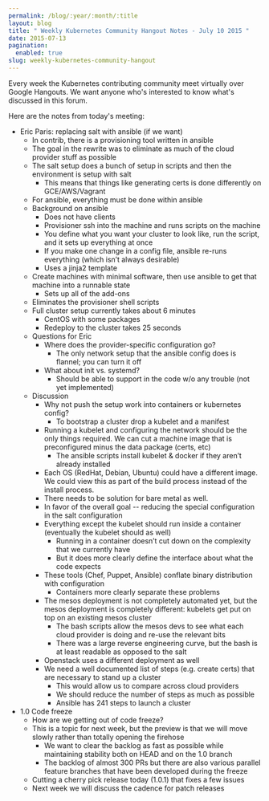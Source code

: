 ```yaml
---
permalink: /blog/:year/:month/:title
layout: blog
title: " Weekly Kubernetes Community Hangout Notes - July 10 2015 "
date: 2015-07-13
pagination:
  enabled: true
slug: weekly-kubernetes-community-hangout
---
```


Every week the Kubernetes contributing community meet virtually over Google Hangouts. We want anyone who's interested to know what's discussed in this forum.

Here are the notes from today's meeting:

* Eric Paris: replacing salt with ansible (if we want)
    * In contrib, there is a provisioning tool written in ansible
    * The goal in the rewrite was to eliminate as much of the cloud provider stuff as possible
    * The salt setup does a bunch of setup in scripts and then the environment is setup with salt
        * This means that things like generating certs is done differently on GCE/AWS/Vagrant
    * For ansible, everything must be done within ansible
    * Background on ansible
        * Does not have clients
        * Provisioner ssh into the machine and runs scripts on the machine
        * You define what you want your cluster to look like, run the script, and it sets up everything at once
        * If you make one change in a config file, ansible re-runs everything (which isn’t always desirable)
        * Uses a jinja2 template
	* Create machines with minimal software, then use ansible to get that machine into a runnable state
        * Sets up all of the add-ons
    * Eliminates the provisioner shell scripts
    * Full cluster setup currently takes about 6 minutes
        * CentOS with some packages
        * Redeploy to the cluster takes 25 seconds
    * Questions for Eric
        * Where does the provider-specific configuration go?
            * The only network setup that the ansible config does is flannel; you can turn it off
        * What about init vs. systemd?
            * Should be able to support in the code w/o any trouble (not yet implemented)
    * Discussion
        * Why not push the setup work into containers or kubernetes config?
            * To bootstrap a cluster drop a kubelet and a manifest
        * Running a kubelet and configuring the network should be the only things required. We can cut a machine image that is preconfigured minus the data package (certs, etc)
            * The ansible scripts install kubelet & docker if they aren’t already installed
        * Each OS (RedHat, Debian, Ubuntu) could have a different image. We could view this as part of the build process instead of the install process.
        * There needs to be solution for bare metal as well.
        * In favor of the overall goal -- reducing the special configuration in the salt configuration
        * Everything except the kubelet should run inside a container (eventually the kubelet should as well)
            * Running in a container doesn’t cut down on the complexity that we currently have
            * But it does more clearly define the interface about what the code expects
        * These tools (Chef, Puppet, Ansible) conflate binary distribution with configuration
            * Containers more clearly separate these problems
        * The mesos deployment is not completely automated yet, but the mesos deployment is completely different: kubelets get put on top on an existing mesos cluster
            * The bash scripts allow the mesos devs to see what each cloud provider is doing and re-use the relevant bits
            * There was a large reverse engineering curve, but the bash is at least readable as opposed to the salt
        * Openstack uses a different deployment as well
        * We need a well documented list of steps (e.g. create certs) that are necessary to stand up a cluster
            * This would allow us to compare across cloud providers
            * We should reduce the number of steps as much as possible
            * Ansible has 241 steps to launch a cluster
* 1.0 Code freeze
    * How are we getting out of code freeze?
    * This is a topic for next week, but the preview is that we will move slowly rather than totally opening the firehose
        * We want to clear the backlog as fast as possible while maintaining stability both on HEAD and on the 1.0 branch
        * The backlog of almost 300 PRs but there are also various parallel feature branches that have been developed during the freeze
    * Cutting a cherry pick release today (1.0.1) that fixes a few issues
    * Next week we will discuss the cadence for patch releases
